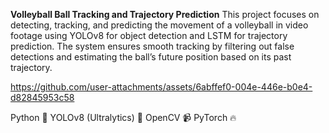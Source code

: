 **Volleyball Ball Tracking and Trajectory Prediction**
This project focuses on detecting, tracking, and predicting the movement of a volleyball in video footage using YOLOv8 for object detection and LSTM for trajectory prediction. The system ensures smooth tracking by filtering out false detections and estimating the ball’s future position based on its past trajectory.

https://github.com/user-attachments/assets/6abffef0-004e-446e-b0e4-d82845953c58

Python 🐍
YOLOv8 (Ultralytics) 🏐
OpenCV 📹
PyTorch 🔥


